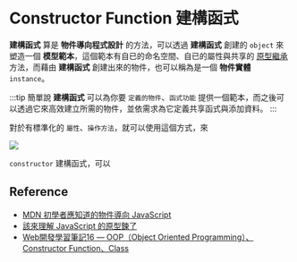 # Constructor Function 建構函式
**建構函式** 算是 **物件導向程式設計** 的方法，可以透過 **建構函式** 創建的 `object` 來塑造一個 **模型範本**，這個範本有自已的命名空間、自已的屬性與共享的 [原型繼承](/Javascript/prototype) 方法，而藉由 **建構函式** 創建出來的物件，也可以稱為是一個 **物件實體** `instance`。

:::tip 簡單說
**建構函式** 可以為你要 `定義的物件`、`函式功能` 提供一個範本，而之後可以透過它來高效建立所需的物件，並依需求為它定義共享函式與添加資料。
:::

對於有標準化的 `屬性`、`操作方法`，就可以使用這個方式，來

![](/Javascript/img/constructor.png)

`constructor` 建構函式，可以


## Reference

- [MDN 初學者應知道的物件導向 JavaScript](https://developer.mozilla.org/zh-TW/docs/Learn/JavaScript/Objects/Object-oriented_JS)
- [該來理解 JavaScript 的原型鍊了
](https://blog.techbridge.cc/2017/04/22/javascript-prototype/)
- [Web開發學習筆記16 — OOP（Object Oriented Programming）、Constructor Function、Class](https://teagan-hsu.coderbridge.io/2021/01/05/javascript-oop-constructor-function-class/)